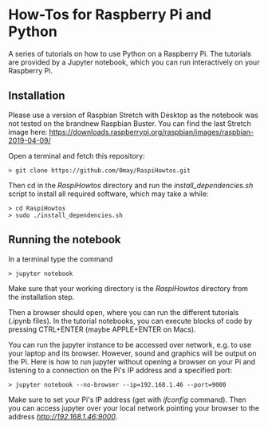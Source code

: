 # How-Tos for Raspberry Pi and Python

A series of tutorials on how to use Python on a Raspberry
Pi. The tutorials are provided by a Jupyter notebook, which
you can run interactively on your Raspberry Pi.

## Installation

Please use a version of Raspbian Stretch with Desktop as the notebook was not tested on the brandnew Raspbian Buster.
You can find the last Stretch image here: https://downloads.raspberrypi.org/raspbian/images/raspbian-2019-04-09/

Open a terminal and fetch this repository:
```
> git clone https://github.com/0may/RaspiHowtos.git
```
Then cd in the *RaspiHowtos* directory and run the *install_dependencies.sh* script to install all required software,
which may take a while:
```
> cd RaspiHowtos
> sudo ./install_dependencies.sh
```

## Running the notebook

In a terminal type the command
```
> jupyter notebook
```
Make sure that your working directory is the *RaspiHowtos* directory from the installation step.

Then a browser should open, where you can run the different tutorials (.ipynb files). In the tutorial notebooks, you can execute blocks
of code by pressing CTRL+ENTER (maybe APPLE+ENTER on Macs).

You can run the jupyter instance to be accessed over network, e.g. to use your laptop and its browser. However, sound and graphics will be output on
the Pi.
Here is how to run jupyter without opening a browser on your Pi and listening to a connection on the Pi's IP address and a specified port:
```
> jupyter notebook --no-browser --ip=192.168.1.46 --port=9000
```
Make sure to set your Pi's IP address (get with *ifconfig* command). Then you can access jupyter over your local network pointing your
browser to the address *http://192.168.1.46:9000*.
